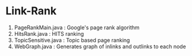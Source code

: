 # Link-Rank
1. PageRankMain.java : Google's page rank algorithm
2. HitsRank.java : HITS ranking
3. TopicSensitive.java : Topic based page ranking
4. WebGraph.java : Generates graph of inlinks and outlinks to each node

